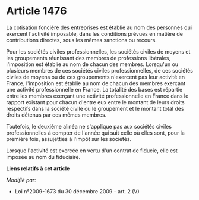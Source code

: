# Article 1476

La cotisation foncière des entreprises est établie au nom des personnes qui exercent l'activité imposable, dans les
conditions prévues en matière de contributions directes, sous les mêmes sanctions ou recours. 

Pour les sociétés civiles professionnelles, les sociétés civiles de moyens et les groupements réunissant des membres de
professions libérales, l'imposition est établie au nom de chacun des membres. Lorsqu'un ou plusieurs membres de ces sociétés
civiles professionnelles, de ces sociétés civiles de moyens ou de ces groupements n'exercent pas leur activité en France,
l'imposition est établie au nom de chacun des membres exerçant une activité professionnelle en France. La totalité des bases
est répartie entre les membres exerçant une activité professionnelle en France dans le rapport existant pour chacun d'entre
eux entre le montant de leurs droits respectifs dans la société civile ou le groupement et le montant total des droits
détenus par ces mêmes membres. 

Toutefois, le deuxième alinéa ne s'applique pas aux sociétés civiles professionnelles à compter de l'année qui suit celle où
elles sont, pour la première fois, assujetties à l'impôt sur les sociétés. 

Lorsque l'activité est exercée en vertu d'un contrat de fiducie, elle est imposée au nom du fiduciaire.

**Liens relatifs à cet article**

_Modifié par_:

  - Loi n°2009-1673 du 30 décembre 2009 - art. 2 (V)
